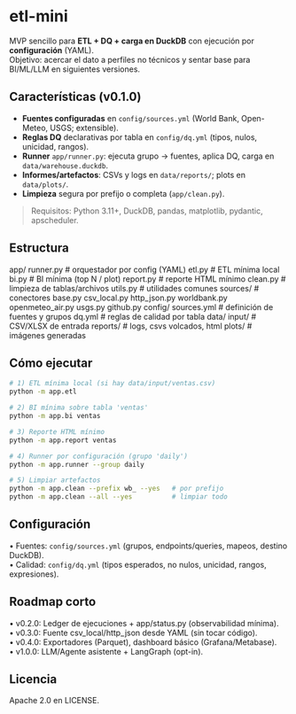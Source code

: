 # etl-mini

MVP sencillo para **ETL + DQ + carga en DuckDB** con ejecución por **configuración** (YAML).  
Objetivo: acercar el dato a perfiles no técnicos y sentar base para BI/ML/LLM en siguientes versiones.

## Características (v0.1.0)
- **Fuentes configuradas** en `config/sources.yml` (World Bank, Open-Meteo, USGS; extensible).
- **Reglas DQ** declarativas por tabla en `config/dq.yml` (tipos, nulos, unicidad, rangos).
- **Runner** `app/runner.py`: ejecuta grupo → fuentes, aplica DQ, carga en `data/warehouse.duckdb`.
- **Informes/artefactos**: CSVs y logs en `data/reports/`; plots en `data/plots/`.
- **Limpieza** segura por prefijo o completa (`app/clean.py`).

> Requisitos: Python 3.11+, DuckDB, pandas, matplotlib, pydantic, apscheduler.

## Estructura
app/
runner.py # orquestador por config (YAML)
etl.py # ETL mínima local
bi.py # BI mínima (top N / plot)
report.py # reporte HTML mínimo
clean.py # limpieza de tablas/archivos
utils.py # utilidades comunes
sources/ # conectores
base.py
csv_local.py
http_json.py
worldbank.py
openmeteo_air.py
usgs.py
github.py
config/
sources.yml # definición de fuentes y grupos
dq.yml # reglas de calidad por tabla
data/
input/ # CSV/XLSX de entrada
reports/ # logs, csvs volcados, html
plots/ # imágenes generadas

## Cómo ejecutar
```bash
# 1) ETL mínima local (si hay data/input/ventas.csv)
python -m app.etl

# 2) BI mínima sobre tabla 'ventas'
python -m app.bi ventas

# 3) Reporte HTML mínimo
python -m app.report ventas

# 4) Runner por configuración (grupo 'daily')
python -m app.runner --group daily

# 5) Limpiar artefactos
python -m app.clean --prefix wb_ --yes   # por prefijo
python -m app.clean --all --yes          # limpiar todo
```

## Configuración
• Fuentes: `config/sources.yml` (grupos, endpoints/queries, mapeos, destino DuckDB).  
• Calidad: `config/dq.yml` (tipos esperados, no nulos, unicidad, rangos, expresiones).

## Roadmap corto
• v0.2.0: Ledger de ejecuciones + app/status.py (observabilidad mínima).  
• v0.3.0: Fuente csv_local/http_json desde YAML (sin tocar código).  
• v0.4.0: Exportadores (Parquet), dashboard básico (Grafana/Metabase).  
• v1.0.0: LLM/Agente asistente + LangGraph (opt-in).

## Licencia
Apache 2.0 en LICENSE.
